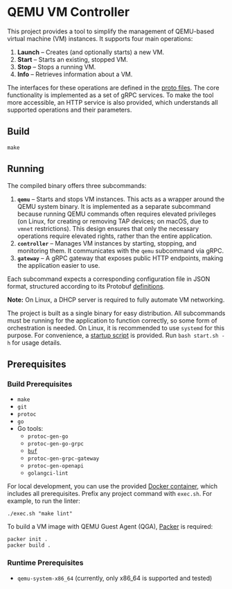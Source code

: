 # QEMU VM Controller

This project provides a tool to simplify the management of QEMU-based virtual machine (VM) instances. It supports four main operations:

1. **Launch** – Creates (and optionally starts) a new VM.
2. **Start** – Starts an existing, stopped VM.
3. **Stop** – Stops a running VM.
4. **Info** – Retrieves information about a VM.

The interfaces for these operations are defined in the [proto files](/src/protos/). The core functionality is implemented as a set of gRPC services. To make the tool more accessible, an HTTP service is also provided, which understands all supported operations and their parameters.

## Build

```shell
make
```

## Running

The compiled binary offers three subcommands:

1. **`qemu`** – Starts and stops VM instances. This acts as a wrapper around the QEMU system binary. It is implemented as a separate subcommand because running QEMU commands often requires elevated privileges (on Linux, for creating or removing TAP devices; on macOS, due to `vmnet` restrictions). This design ensures that only the necessary operations require elevated rights, rather than the entire application.
2. **`controller`** – Manages VM instances by starting, stopping, and monitoring them. It communicates with the `qemu` subcommand via gRPC.
3. **`gateway`** – A gRPC gateway that exposes public HTTP endpoints, making the application easier to use.

Each subcommand expects a corresponding configuration file in JSON format, structured according to its Protobuf [definitions](/src/protos/settings/v1/settings.proto).

**Note:** On Linux, a DHCP server is required to fully automate VM networking.

The project is built as a single binary for easy distribution. All subcommands must be running for the application to function correctly, so some form of orchestration is needed. On Linux, it is recommended to use `systemd` for this purpose. For convenience, a [startup script](/start.sh) is provided. Run `bash start.sh -h` for usage details.

## Prerequisites

### Build Prerequisites

- `make`
- `git`
- `protoc`
- `go`
- Go tools:
    - `protoc-gen-go`
    - `protoc-gen-go-grpc`
    - [`buf`](https://github.com/bufbuild/buf)
    - `protoc-gen-grpc-gateway`
    - `protoc-gen-openapi`
    - `golangci-lint`

For local development, you can use the provided [Docker container](/Dockerfile), which includes all prerequisites. Prefix any project command with `exec.sh`. For example, to run the linter:

```shell
./exec.sh "make lint"
```

To build a VM image with QEMU Guest Agent (QGA), [Packer](https://www.packer.io/) is required:

```shell
packer init .
packer build .
```

### Runtime Prerequisites

- `qemu-system-x86_64` (currently, only x86_64 is supported and tested)

